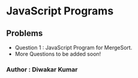# JavaScript Programs

## Problems

- Question 1 : JavaScript Program for MergeSort.
- More Questions to be added soon!

### Author : Diwakar Kumar
